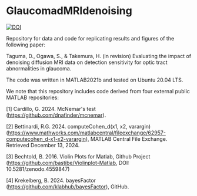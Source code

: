 # GlaucomadMRIdenoising
[![DOI](https://zenodo.org/badge/849727486.svg)](https://doi.org/10.5281/zenodo.15015932)

Repository for data and code for replicating results and figures of the following paper:

Taguma, D., Ogawa, S., & Takemura, H. (in revision) Evaluating the impact of denoising diffusion MRI data on detection sensitivity for optic tract abnormalities in glaucoma. 

The code was written in MATLAB2021b and tested on Ubuntu 20.04 LTS.

We note that this repository includes code derived from four external public MATLAB repositories:

[1] Cardillo, G. 2024. McNemar's test (https://github.com/dnafinder/mcnemar).

[2] Bettinardi, R.G. 2024. computeCohen_d(x1, x2, varargin) (https://www.mathworks.com/matlabcentral/fileexchange/62957-computecohen_d-x1-x2-varargin), MATLAB Central File Exchange. Retrieved December 13, 2024.

[3] Bechtold, B. 2016. Violin Plots for Matlab, Github Project (https://github.com/bastibe/Violinplot-Matlab, DOI: 10.5281/zenodo.4559847)

[4] Krekelberg, B. 2024. bayesFactor (https://github.com/klabhub/bayesFactor), GitHub. 
